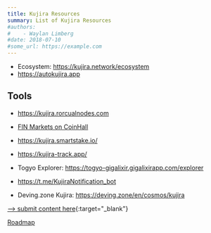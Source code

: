 ```yaml
---
title: Kujira Resources
summary: List of Kujira Resources
#authors:
#    - Waylan Limberg    
#date: 2018-07-10
#some_url: https://example.com
---
```


[//]: # (# Resources)

- Ecosystem: <https://kujira.network/ecosystem>
- <https://autokujira.app>

## Tools
- <https://kujira.rorcualnodes.com>
- [FIN Markets on CoinHall](https://coinhall.org/?chains=kujira&tab=pools&watchlist=false&verified=true&reliable=true&timeframe=24h&sort=volume&dir=desc)

- <https://kujira.smartstake.io/> 
- <https://kujira-track.app/>
- Togyo Explorer: <https://togyo-gigalixir.gigalixirapp.com/explorer>
- <https://t.me/KujiraNotification_bot>
- Deving.zone Kujira: <https://deving.zone/en/cosmos/kujira>

[--> submit content here](https://github.com/deving-zone-community/docs/issues/new){:target="_blank"}

[Roadmap](https://docs.kujira.app/kujira-ecosystem/kujira-roadmap)